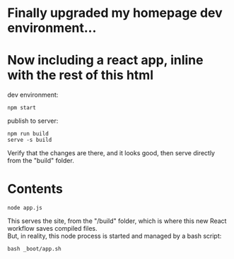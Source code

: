 #
# Finally upgraded my homepage dev environment...


#
# Now including a react app, inline with the rest of this html
dev environment:
```
npm start
```
publish to server:
```
npm run build
serve -s build
```
Verify that the changes are there, and it looks good, then serve directly from the "build" folder.

#
# Contents
```
node app.js
```
This serves the site, from the "/build" folder, which is where this new React workflow saves compiled files.  
But, in reality, this node process is started and managed by a bash script:
```
bash _boot/app.sh
```
